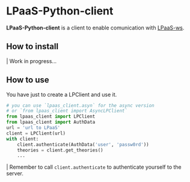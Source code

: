 # LPaaS-Python-client

**LPaaS-Python-client** is a client to enable comunication with [LPaaS-ws](https://gitlab.com/pika-lab/lpaas/lpaas-ws/-/tree/develop).

## How to install

| Work in progress...

## How to use

You have just to create a LPClient and use it.

```python
# you can use `lpaas_client.asyn` for the async version
# or `from lpaas_client import AsyncLPClient`
from lpaas_client import LPClient
from lpaas_client import AuthData
url = 'url to LPaaS'
client = LPClient(url)
with client:
    client.authenticate(AuthData('user', 'passw0rd'))
    theories = client.get_theories()
    ...
```

| Remember to call `client.authenticate` to authenticate yourself to the server.